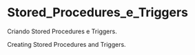# Stored_Procedures_e_Triggers
Criando Stored Procedures e Triggers.

Creating Stored Procedures and Triggers.
